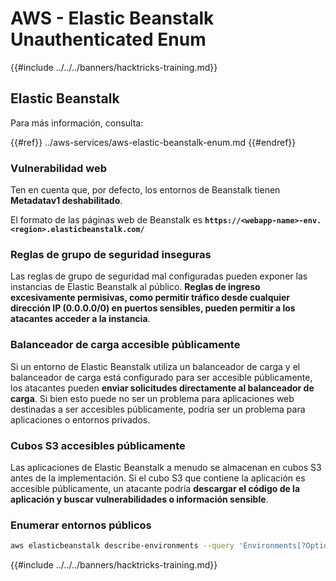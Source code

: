# AWS - Elastic Beanstalk Unauthenticated Enum

{{#include ../../../banners/hacktricks-training.md}}

## Elastic Beanstalk

Para más información, consulta:

{{#ref}}
../aws-services/aws-elastic-beanstalk-enum.md
{{#endref}}

### Vulnerabilidad web

Ten en cuenta que, por defecto, los entornos de Beanstalk tienen **Metadatav1 deshabilitado**.

El formato de las páginas web de Beanstalk es **`https://<webapp-name>-env.<region>.elasticbeanstalk.com/`**

### Reglas de grupo de seguridad inseguras

Las reglas de grupo de seguridad mal configuradas pueden exponer las instancias de Elastic Beanstalk al público. **Reglas de ingreso excesivamente permisivas, como permitir tráfico desde cualquier dirección IP (0.0.0.0/0) en puertos sensibles, pueden permitir a los atacantes acceder a la instancia**.

### Balanceador de carga accesible públicamente

Si un entorno de Elastic Beanstalk utiliza un balanceador de carga y el balanceador de carga está configurado para ser accesible públicamente, los atacantes pueden **enviar solicitudes directamente al balanceador de carga**. Si bien esto puede no ser un problema para aplicaciones web destinadas a ser accesibles públicamente, podría ser un problema para aplicaciones o entornos privados.

### Cubos S3 accesibles públicamente

Las aplicaciones de Elastic Beanstalk a menudo se almacenan en cubos S3 antes de la implementación. Si el cubo S3 que contiene la aplicación es accesible públicamente, un atacante podría **descargar el código de la aplicación y buscar vulnerabilidades o información sensible**.

### Enumerar entornos públicos
```bash
aws elasticbeanstalk describe-environments --query 'Environments[?OptionSettings[?OptionName==`aws:elbv2:listener:80:defaultProcess` && contains(OptionValue, `redirect`)]].{EnvironmentName:EnvironmentName, ApplicationName:ApplicationName, Status:Status}' --output table
```
{{#include ../../../banners/hacktricks-training.md}}
